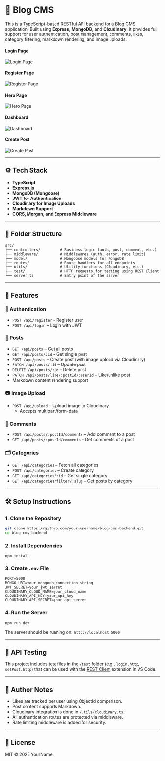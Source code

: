 # 📝 Blog CMS

This is a TypeScript-based RESTful API backend for a Blog CMS application. Built using **Express**, **MongoDB**, and **Cloudinary**, it provides full support for user authentication, post management, comments, likes, category filtering, markdown rendering, and image uploads.

#### Login Page

![Login Page](./assets/login.png)

#### Register Page

![Register Page](./assets/register.png)

#### Hero Page

![Hero Page](./assets/heropage.png)

#### Dashboard

![Dashboard](./assets/dashboard.png)

#### Create Post

![Create Post](./assets/create.png)

---

## ⚙️ Tech Stack

- **TypeScript**
- **Express.js**
- **MongoDB (Mongoose)**
- **JWT for Authentication**
- **Cloudinary for Image Uploads**
- **Markdown Support**
- **CORS, Morgan, and Express Middleware**

---

## 📁 Folder Structure

```
src/
├── controllers/         # Business logic (auth, post, comment, etc.)
├── middleware/          # Middlewares (auth, error, rate limit)
├── model/               # Mongoose models for MongoDB
├── routes/              # Route handlers for all endpoints
├── utils/               # Utility functions (Cloudinary, etc.)
├── test/                # HTTP requests for testing using REST Client
└── server.ts            # Entry point of the server
```

---

## 🚀 Features

### 🔐 Authentication

- `POST /api/register` – Register user
- `POST /api/login` – Login with JWT

### 📝 Posts

- `GET /api/posts` – Get all posts
- `GET /api/posts/:id` – Get single post
- `POST /api/posts` – Create post (with image upload via Cloudinary)
- `PATCH /api/posts/:id` – Update post
- `DELETE /api/posts/:id` – Delete post
- `PATCH /api/posts/like/:postId/:userId` – Like/unlike post
- Markdown content rendering support

### 📷 Image Upload

- `POST /api/upload` – Upload image to Cloudinary
  - Accepts multipart/form-data

### 💬 Comments

- `POST /api/posts/:postId/comments` – Add comment to a post
- `GET /api/posts/:postId/comments` – Get comments of a post

### 🗂 Categories

- `GET /api/categories` – Fetch all categories
- `POST /api/categories` – Create category
- `GET /api/categories/:id` – Get single category
- `GET /api/categories/filter/:slug` – Get posts by category

---

## 🛠 Setup Instructions

### 1. Clone the Repository

```bash
git clone https://github.com/your-username/blog-cms-backend.git
cd blog-cms-backend
```

### 2. Install Dependencies

```bash
npm install
```

### 3. Create `.env` File

```env
PORT=5000
MONGO_URI=your_mongodb_connection_string
JWT_SECRET=your_jwt_secret
CLOUDINARY_CLOUD_NAME=your_cloud_name
CLOUDINARY_API_KEY=your_api_key
CLOUDINARY_API_SECRET=your_api_secret
```

### 4. Run the Server

```bash
npm run dev
```

The server should be running on: `http://localhost:5000`

---

## 📂 API Testing

This project includes test files in the `/test` folder (e.g., `login.http`, `setPost.http`) that can be used with the [REST Client](https://marketplace.visualstudio.com/items?itemName=humao.rest-client) extension in VS Code.

---

## 🧠 Author Notes

- Likes are tracked per user using ObjectId comparison.
- Post content supports Markdown.
- Cloudinary integration is done in `/utils/cloudinary.ts`.
- All authentication routes are protected via middleware.
- Rate limiting middleware is added for security.

---

## 📜 License

MIT © 2025 YourName
